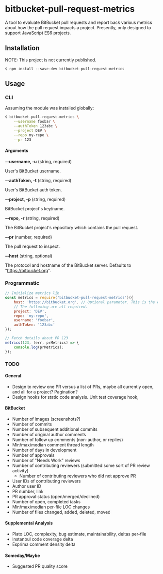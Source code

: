 # bitbucket-pull-request-metrics

A tool to evaluate BitBucket pull requests and report back various metrics about
how the pull request impacts a project. Presently, only designed to support
JavaScript ES6 projects.

## Installation

NOTE: This project is not currently published.

`$ npm install --save-dev bitbucket-pull-request-metrics`

## Usage

### CLI

Assuming the module was installed globally:

```bash
$ bitbucket-pull-request-metrics \
    --username foobar \
    --authToken 123abc \
    --project DEV \
    --repo my-repo \
    --pr 123
```

#### Arguments

**--username, -u** (string, required)

User's BitBucket username.

**--authToken, -t** (string, required)

User's BitBucket auth token.

**--project, -p** (string, required)

BitBucket project's key/name.

**--repo, -r** (string, required)

The BitBucket project's repository which contains the pull request.

**--pr** (number, required)

The pull request to inspect.

**--host** (string, optional)

The protocol and hostname of the BitBucket server. Defaults to "https://bitbucket.org".

### Programmatic

```javascript
// Initialize metrics lib
const metrics = require('bitbucket-pull-request-metrics')({
    host: 'https://bitbucket.org', // Optional parameter. This is the default.
    // The following are all required.
    project: 'DEV',
    repo: 'my-repo',
    username: 'foobar',
    authToken: '123abc'
});

// Fetch details about PR 123
metrics(123, (err, prMetrics) => {
    console.log(prMetrics);
});
```

### TODO
#### General
- Design to review one PR versus a list of PRs, maybe all currently open, and
all for a project? Pagination?
- Design hooks for static code analysis. Unit test coverage hook,

#### BitBucket
- Number of images (screenshots?)
- Number of commits
- Number of subsequent additional commits
- Number of original author comments
- Number of follow up comments (non-author, or replies)
- Min/max/median comment thread length
- Number of days in development
- Number of approvals
- Number of "Needs Work" reviews
- Number of contributing reviewers (submitted some sort of PR review activity)
    - Number of contributing reviewers who did not approve PR
- User IDs of contributing reviewers
- Author user ID
- PR number, link
- PR approval status (open/merged/declined)
- Number of open, completed tasks
- Min/max/median per-file LOC changes
- Number of files changed, added, deleted, moved

#### Supplemental Analysis
- Plato LOC, complexity, bug estimate, maintainability, deltas per-file
- Instanbul code coverage delta
- Esprima comment density delta

#### Someday/Maybe
- Suggested PR quality score

